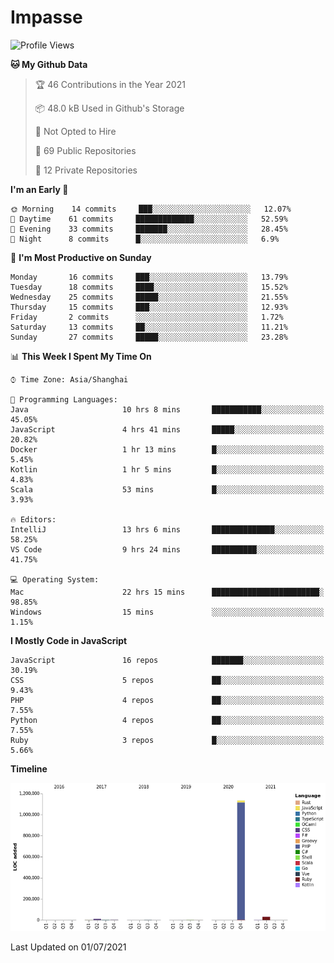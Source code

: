 # Impasse

<!--START_SECTION:waka-->
![Profile Views](http://img.shields.io/badge/Profile%20Views-0-blue)

**🐱 My Github Data** 

> 🏆 46 Contributions in the Year 2021
 > 
> 📦 48.0 kB Used in Github's Storage 
 > 
> 🚫 Not Opted to Hire
 > 
> 📜 69 Public Repositories 
 > 
> 🔑 12 Private Repositories  
 > 
**I'm an Early 🐤** 

```text
🌞 Morning    14 commits     ███░░░░░░░░░░░░░░░░░░░░░░   12.07% 
🌆 Daytime    61 commits     █████████████░░░░░░░░░░░░   52.59% 
🌃 Evening    33 commits     ███████░░░░░░░░░░░░░░░░░░   28.45% 
🌙 Night      8 commits      █░░░░░░░░░░░░░░░░░░░░░░░░   6.9%

```
📅 **I'm Most Productive on Sunday** 

```text
Monday       16 commits     ███░░░░░░░░░░░░░░░░░░░░░░   13.79% 
Tuesday      18 commits     ████░░░░░░░░░░░░░░░░░░░░░   15.52% 
Wednesday    25 commits     █████░░░░░░░░░░░░░░░░░░░░   21.55% 
Thursday     15 commits     ███░░░░░░░░░░░░░░░░░░░░░░   12.93% 
Friday       2 commits      ░░░░░░░░░░░░░░░░░░░░░░░░░   1.72% 
Saturday     13 commits     ██░░░░░░░░░░░░░░░░░░░░░░░   11.21% 
Sunday       27 commits     █████░░░░░░░░░░░░░░░░░░░░   23.28%

```


📊 **This Week I Spent My Time On** 

```text
⌚︎ Time Zone: Asia/Shanghai

💬 Programming Languages: 
Java                     10 hrs 8 mins       ███████████░░░░░░░░░░░░░░   45.05% 
JavaScript               4 hrs 41 mins       █████░░░░░░░░░░░░░░░░░░░░   20.82% 
Docker                   1 hr 13 mins        █░░░░░░░░░░░░░░░░░░░░░░░░   5.45% 
Kotlin                   1 hr 5 mins         █░░░░░░░░░░░░░░░░░░░░░░░░   4.83% 
Scala                    53 mins             █░░░░░░░░░░░░░░░░░░░░░░░░   3.93%

🔥 Editors: 
IntelliJ                 13 hrs 6 mins       ██████████████░░░░░░░░░░░   58.25% 
VS Code                  9 hrs 24 mins       ██████████░░░░░░░░░░░░░░░   41.75%

💻 Operating System: 
Mac                      22 hrs 15 mins      ████████████████████████░   98.85% 
Windows                  15 mins             ░░░░░░░░░░░░░░░░░░░░░░░░░   1.15%

```

**I Mostly Code in JavaScript** 

```text
JavaScript               16 repos            ███████░░░░░░░░░░░░░░░░░░   30.19% 
CSS                      5 repos             ██░░░░░░░░░░░░░░░░░░░░░░░   9.43% 
PHP                      4 repos             ██░░░░░░░░░░░░░░░░░░░░░░░   7.55% 
Python                   4 repos             ██░░░░░░░░░░░░░░░░░░░░░░░   7.55% 
Ruby                     3 repos             █░░░░░░░░░░░░░░░░░░░░░░░░   5.66%

```


**Timeline**

![Chart not found](https://raw.githubusercontent.com/impasse/impasse/master/charts/bar_graph.png) 


 Last Updated on 01/07/2021
<!--END_SECTION:waka-->
